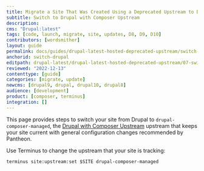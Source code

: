 ```yaml
---
title: Migrate a Site That Was Created Using a Deprecated Upstream to Drupal:latest
subtitle: Switch to Drupal with Composer Upstream
description: 
cms: "Drupal:latest"
tags: [code, launch, migrate, site, updates, D8, D9, D10]
contributors: [wordsmither]
layout: guide
permalink: docs/guides/drupal-latest-hosted-deprecated-upstream/switch-drupal
anchorid: switch-drupal
editpath: drupal-latest/drupal-latest-hosted-deprecated-upstream/07-switch-drupal.md
reviewed: "2022-12-13"
contenttype: [guide]
categories: [migrate, update]
newcms: [drupal9, drupal, drupal10, drupal8]
audience: [development]
product: [composer, terminus]
integration: []
---
```


This page provides steps to switch your site from Drupal to `drupal-composer-managed`, the [Drupal with Composer Upstream](/guides/integrated-composer#get-started-with-integrated-composer) upstream that keeps your site current with general configuration changes recommended by Pantheon.

Use Terminus to change the upstream that your site is tracking:

```bash{promptUser:user}
terminus site:upstream:set $SITE drupal-composer-managed
```
